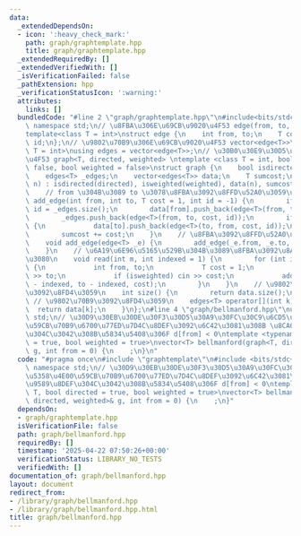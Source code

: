 ```yaml
---
data:
  _extendedDependsOn:
  - icon: ':heavy_check_mark:'
    path: graph/graphtemplate.hpp
    title: graph/graphtemplate.hpp
  _extendedRequiredBy: []
  _extendedVerifiedWith: []
  _isVerificationFailed: false
  _pathExtension: hpp
  _verificationStatusIcon: ':warning:'
  attributes:
    links: []
  bundledCode: "#line 2 \"graph/graphtemplate.hpp\"\n#include<bits/stdc++.h>\nusing\
    \ namespace std;\n// \u8FBA\u306E\u69CB\u9020\u4F53 edge(from, to, cost, id)\n\
    template<class T = int>\nstruct edge {\n    int from, to;\n    T cost;\n    int\
    \ id;\n};\n// \u9802\u70B9\u306E\u69CB\u9020\u4F53 vector<edge<T>>\ntemplate<class\
    \ T = int>\nusing edges = vector<edge<T>>;\n// \u30B0\u30E9\u30D5\u306E\u69CB\u9020\
    \u4F53 graph<T, directed, weighted> \ntemplate <class T = int, bool directed =\
    \ false, bool weighted = false>\nstruct graph {\n    bool isdirected, isweighted;\n\
    \    edges<T> _edges;\n    vector<edges<T>> data;\n    T sumcost;\n    graph(int\
    \ n) : isdirected(directed), isweighted(weighted), data(n), sumcost(T{}) {}\n\
    \    // from \u304B\u3089 to \u3078\u8FBA\u3092\u8FFD\u52A0\u3059\u308B\n    void\
    \ add_edge(int from, int to, T cost = 1, int id = -1) {\n        if (id == -1)\
    \ id = _edges.size();\n        data[from].push_back(edge<T>(from, to, cost, id));\n\
    \        _edges.push_back(edge<T>(from, to, cost, id));\n        if (!isdirected)\
    \ {\n            data[to].push_back(edge<T>(to, from, cost, id));\n        }\n\
    \        sumcost += cost;\n    }\n    // \u8FBA\u3092\u8FFD\u52A0\u3059\u308B\n\
    \    void add_edge(edge<T> _e) {\n        add_edge(_e.from, _e.to, _e.cost, _e.id);\n\
    \    }\n    // \u6A19\u6E96\u5165\u529B\u304B\u3089\u8FBA\u3092\u8AAD\u307F\u8FBC\
    \u3080\n    void read(int m, int indexed = 1) {\n        for (int i=0; i<m; i++)\
    \ {\n            int from, to;\n            T cost = 1;\n            cin >> from\
    \ >> to;\n            if (isweighted) cin >> cost;\n            add_edge(from\
    \ - indexed, to - indexed, cost);\n        }\n    }\n    // \u9802\u70B9\u6570\
    \u3092\u8FD4\u3059\n    int size() {\n        return data.size();\n    }\n   \
    \ // \u9802\u70B9\u3092\u8FD4\u3059\n    edges<T> operator[](int k) {\n      \
    \  return data[k];\n    }\n};\n#line 4 \"graph/bellmanford.hpp\"\nusing namespace\
    \ std;\n// \u30D9\u30EB\u30DE\u30F3\u30D5\u30A9\u30FC\u30C9\u6CD5\u3067\u5358\u4E00\
    \u59CB\u70B9\u6700\u77ED\u7D4C\u8DEF\u3092\u6C42\u3081\u308B \u8CA0\u9589\u8DEF\
    \u304C\u3042\u308B\u5834\u5408\u306F d[from] < 0\ntemplate <typename T, bool directed\
    \ = true, bool weighted = true>\nvector<T> bellmanford(graph<T, directed, weighted>&\
    \ g, int from = 0) {\n    ;\n}\n"
  code: "#pragma once\n#include \"graphtemplate\"\n#include <bits/stdc++.h>\nusing\
    \ namespace std;\n// \u30D9\u30EB\u30DE\u30F3\u30D5\u30A9\u30FC\u30C9\u6CD5\u3067\
    \u5358\u4E00\u59CB\u70B9\u6700\u77ED\u7D4C\u8DEF\u3092\u6C42\u3081\u308B \u8CA0\
    \u9589\u8DEF\u304C\u3042\u308B\u5834\u5408\u306F d[from] < 0\ntemplate <typename\
    \ T, bool directed = true, bool weighted = true>\nvector<T> bellmanford(graph<T,\
    \ directed, weighted>& g, int from = 0) {\n    ;\n}"
  dependsOn:
  - graph/graphtemplate.hpp
  isVerificationFile: false
  path: graph/bellmanford.hpp
  requiredBy: []
  timestamp: '2025-04-22 07:50:26+00:00'
  verificationStatus: LIBRARY_NO_TESTS
  verifiedWith: []
documentation_of: graph/bellmanford.hpp
layout: document
redirect_from:
- /library/graph/bellmanford.hpp
- /library/graph/bellmanford.hpp.html
title: graph/bellmanford.hpp
---
```


